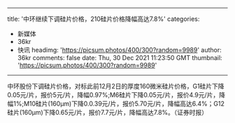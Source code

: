 
---
title: '中环继续下调硅片价格，210硅片价格降幅高达7.8%'
categories: 
 - 新媒体
 - 36kr
 - 快讯
headimg: 'https://picsum.photos/400/300?random=9989'
author: 36kr
comments: false
date: Thu, 30 Dec 2021 11:23:50 GMT
thumbnail: 'https://picsum.photos/400/300?random=9989'
---

<div>   
中环股份下调硅片价格，对标此前12月2日的厚度160微米硅片价格，G1硅片下降0.05元/片，报价5元/片，降幅0.97%;M6硅片下降0.05元/片，报价4.9元/片，降幅1%;M10硅片(160μm)下降0.0.39元/片，报价5.70元/片，降幅高达6.4%；G12硅片(160μm)下降0.65元/片，报价7.7元/片，降幅高达7.8%。（证券时报）  
</div>
            